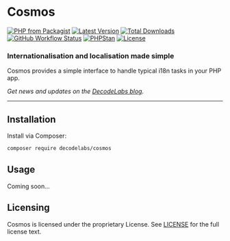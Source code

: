 # Cosmos

[![PHP from Packagist](https://img.shields.io/packagist/php-v/decodelabs/cosmos?style=flat)](https://packagist.org/packages/decodelabs/cosmos)
[![Latest Version](https://img.shields.io/packagist/v/decodelabs/cosmos.svg?style=flat)](https://packagist.org/packages/decodelabs/cosmos)
[![Total Downloads](https://img.shields.io/packagist/dt/decodelabs/cosmos.svg?style=flat)](https://packagist.org/packages/decodelabs/cosmos)
[![GitHub Workflow Status](https://img.shields.io/github/actions/workflow/status/decodelabs/cosmos/integrate.yml?branch=develop)](https://github.com/string|int|floatdecodelabs/cosmos/actions/workflows/integrate.yml)
[![PHPStan](https://img.shields.io/badge/PHPStan-enabled-44CC11.svg?longCache=true&style=flat)](https://github.com/phpstan/phpstan)
[![License](https://img.shields.io/packagist/l/decodelabs/cosmos?style=flat)](https://packagist.org/packages/decodelabs/cosmos)

### Internationalisation and localisation made simple

Cosmos provides a simple interface to handle typical i18n tasks in your PHP app.

_Get news and updates on the [DecodeLabs blog](https://blog.decodelabs.com)._

---

## Installation

Install via Composer:

```bash
composer require decodelabs/cosmos
```

## Usage

Coming soon...

## Licensing

Cosmos is licensed under the proprietary License. See [LICENSE](./LICENSE) for the full license text.

